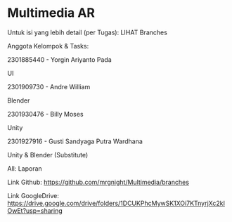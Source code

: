 # Multimedia AR
Untuk isi yang lebih detail (per Tugas): LIHAT Branches

Anggota Kelompok & Tasks:

2301885440 - Yorgin Ariyanto Pada

UI

2301909730 - Andre William

Blender

2301930476 - Billy Moses

Unity

2301927916 - Gusti Sandyaga Putra Wardhana

Unity & Blender (Substitute)

All: Laporan

Link Github: https://github.com/mrgnight/Multimedia/branches

Link GoogleDrive: https://drive.google.com/drive/folders/1DCUKPhcMywSK1XOi7KTnyrjXc2kIOwEt?usp=sharing
